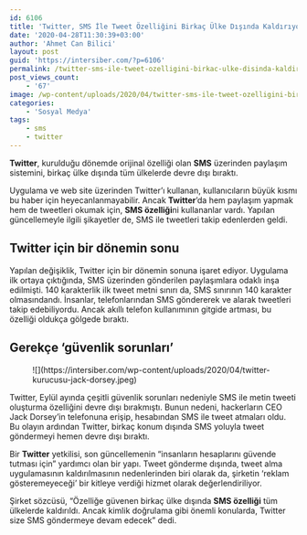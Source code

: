 ```yaml
---
id: 6106
title: 'Twitter, SMS İle Tweet Özelliğini Birkaç Ülke Dışında Kaldırıyor'
date: '2020-04-28T11:30:39+03:00'
author: 'Ahmet Can Bilici'
layout: post
guid: 'https://intersiber.com/?p=6106'
permalink: /twitter-sms-ile-tweet-ozelligini-birkac-ulke-disinda-kaldiriyor/
post_views_count:
    - '67'
image: /wp-content/uploads/2020/04/twitter-sms-ile-tweet-ozelligini-birkac-ulke-disinde-kaldiriyor.jpeg
categories:
    - 'Sosyal Medya'
tags:
    - sms
    - twitter
---
```


**Twitter**, kurulduğu dönemde orijinal özelliği olan **SMS** üzerinden paylaşım sistemini, birkaç ülke dışında tüm ülkelerde devre dışı bıraktı.

Uygulama ve web site üzerinden Twitter’ı kullanan, kullanıcıların büyük kısmı bu haber için heyecanlanmayabilir. Ancak **Twitter**’da hem paylaşım yapmak hem de tweetleri okumak için, **SMS özelliği**ni kullananlar vardı. Yapılan güncellemeyle ilgili şikayetler de, SMS ile tweetleri takip edenlerden geldi.

## Twitter için bir dönemin sonu

Yapılan değişiklik, Twitter için bir dönemin sonuna işaret ediyor. Uygulama ilk ortaya çıktığında, SMS üzerinden gönderilen paylaşımlara odaklı inşa edilmişti. 140 karakterlik ilk tweet metni sınırı da, SMS sınırının 140 karakter olmasındandı. İnsanlar, telefonlarından SMS göndererek ve alarak tweetleri takip edebiliyordu. Ancak akıllı telefon kullanımının gitgide artması, bu özelliği oldukça gölgede bıraktı.

## Gerekçe ‘güvenlik sorunları’

<figure class="wp-block-image size-large">![](https://intersiber.com/wp-content/uploads/2020/04/twitter-kurucusu-jack-dorsey.jpeg)</figure>Twitter, Eylül ayında çeşitli güvenlik sorunları nedeniyle SMS ile metin tweeti oluşturma özelliğini devre dışı bırakmıştı. Bunun nedeni, hackerların CEO Jack Dorsey’in telefonuna erişip, hesabından SMS ile tweet atmaları oldu. Bu olayın ardından Twitter, birkaç konum dışında SMS yoluyla tweet göndermeyi hemen devre dışı bıraktı.

Bir **Twitter** yetkilisi, son güncellemenin “insanların hesaplarını güvende tutması için” yardımcı olan bir yapı. Tweet gönderme dışında, tweet alma uygulamasının kaldırılmasının nedenlerinden biri olarak da, şirketin ‘reklam gösteremeyeceği’ bir kitleye verdiği hizmet olarak değerlendiriliyor.

Şirket sözcüsü, “Özelliğe güvenen birkaç ülke dışında **SMS özelliği** tüm ülkelerde kaldırıldı. Ancak kimlik doğrulama gibi önemli konularda, Twitter size SMS göndermeye devam edecek” dedi.
